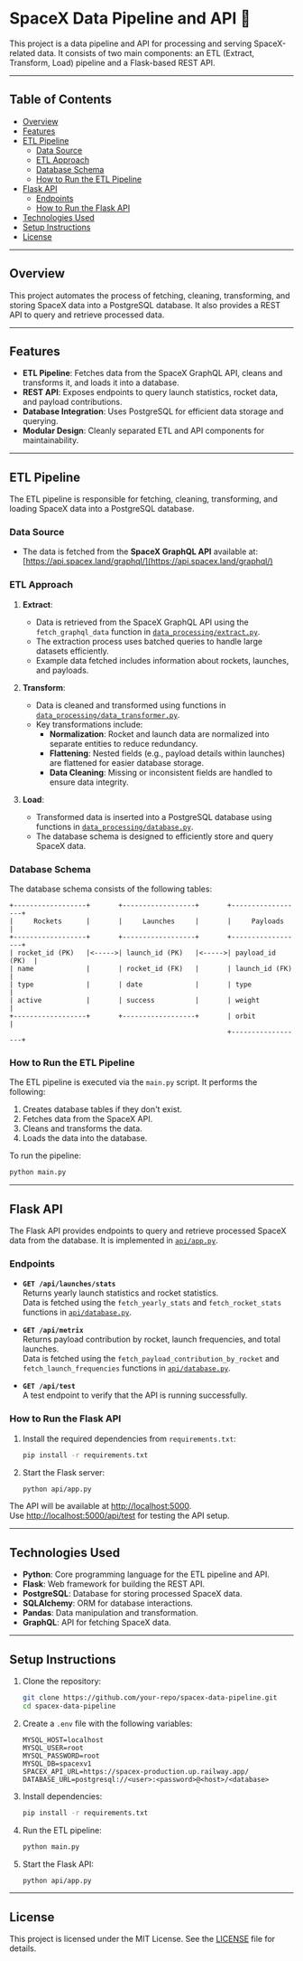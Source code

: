 # SpaceX Data Pipeline and API 🚀

This project is a data pipeline and API for processing and serving SpaceX-related data. It consists of two main components: an ETL (Extract, Transform, Load) pipeline and a Flask-based REST API.

---

## Table of Contents
- [Overview](#overview)
- [Features](#features)
- [ETL Pipeline](#etl-pipeline)
  - [Data Source](#data-source)
  - [ETL Approach](#etl-approach)
  - [Database Schema](#database-schema)
  - [How to Run the ETL Pipeline](#how-to-run-the-etl-pipeline)
- [Flask API](#flask-api)
  - [Endpoints](#endpoints)
  - [How to Run the Flask API](#how-to-run-the-flask-api)
- [Technologies Used](#technologies-used)
- [Setup Instructions](#setup-instructions)
- [License](#license)

---

## Overview

This project automates the process of fetching, cleaning, transforming, and storing SpaceX data into a PostgreSQL database. It also provides a REST API to query and retrieve processed data.

---

## Features

- **ETL Pipeline**: Fetches data from the SpaceX GraphQL API, cleans and transforms it, and loads it into a database.
- **REST API**: Exposes endpoints to query launch statistics, rocket data, and payload contributions.
- **Database Integration**: Uses PostgreSQL for efficient data storage and querying.
- **Modular Design**: Cleanly separated ETL and API components for maintainability.

---

## ETL Pipeline

The ETL pipeline is responsible for fetching, cleaning, transforming, and loading SpaceX data into a PostgreSQL database.

### Data Source
- The data is fetched from the **SpaceX GraphQL API** available at:  
  [https://api.spacex.land/graphql/](https://api.spacex.land/graphql/)

### ETL Approach

1. **Extract**:
   - Data is retrieved from the SpaceX GraphQL API using the `fetch_graphql_data` function in [`data_processing/extract.py`](data_processing/extract.py).
   - The extraction process uses batched queries to handle large datasets efficiently.
   - Example data fetched includes information about rockets, launches, and payloads.

2. **Transform**:
   - Data is cleaned and transformed using functions in [`data_processing/data_transformer.py`](data_processing/data_transformer.py).
   - Key transformations include:
     - **Normalization**: Rocket and launch data are normalized into separate entities to reduce redundancy.
     - **Flattening**: Nested fields (e.g., payload details within launches) are flattened for easier database storage.
     - **Data Cleaning**: Missing or inconsistent fields are handled to ensure data integrity.

3. **Load**:
   - Transformed data is inserted into a PostgreSQL database using functions in [`data_processing/database.py`](data_processing/database.py).
   - The database schema is designed to efficiently store and query SpaceX data.

### Database Schema

The database schema consists of the following tables:

```plaintext
+------------------+       +------------------+       +------------------+
|     Rockets      |       |     Launches     |       |     Payloads     |
+------------------+       +------------------+       +------------------+
| rocket_id (PK)   |<----->| launch_id (PK)   |<----->| payload_id (PK)  |
| name             |       | rocket_id (FK)   |       | launch_id (FK)   |
| type             |       | date             |       | type             |
| active           |       | success          |       | weight           |
+------------------+       +------------------+       | orbit            |
                                                      +------------------+
```

### How to Run the ETL Pipeline

The ETL pipeline is executed via the `main.py` script. It performs the following:

1. Creates database tables if they don't exist.
2. Fetches data from the SpaceX API.
3. Cleans and transforms the data.
4. Loads the data into the database.

To run the pipeline:

```bash
python main.py
```

---

## Flask API

The Flask API provides endpoints to query and retrieve processed SpaceX data from the database. It is implemented in [`api/app.py`](api/app.py).

### Endpoints

- **`GET /api/launches/stats`**  
  Returns yearly launch statistics and rocket statistics.  
  Data is fetched using the `fetch_yearly_stats` and `fetch_rocket_stats` functions in [`api/database.py`](api/database.py).

- **`GET /api/metrix`**  
  Returns payload contribution by rocket, launch frequencies, and total launches.  
  Data is fetched using the `fetch_payload_contribution_by_rocket` and `fetch_launch_frequencies` functions in [`api/database.py`](api/database.py).

- **`GET /api/test`**  
  A test endpoint to verify that the API is running successfully.

### How to Run the Flask API

1. Install the required dependencies from `requirements.txt`:

   ```bash
   pip install -r requirements.txt
   ```

2. Start the Flask server:

   ```bash
   python api/app.py
   ```

The API will be available at [http://localhost:5000](http://localhost:5000).  
Use [http://localhost:5000/api/test](http://localhost:5000/api/test) for testing the API setup.

---

## Technologies Used

- **Python**: Core programming language for the ETL pipeline and API.
- **Flask**: Web framework for building the REST API.
- **PostgreSQL**: Database for storing processed SpaceX data.
- **SQLAlchemy**: ORM for database interactions.
- **Pandas**: Data manipulation and transformation.
- **GraphQL**: API for fetching SpaceX data.

---

## Setup Instructions

1. Clone the repository:

   ```bash
   git clone https://github.com/your-repo/spacex-data-pipeline.git
   cd spacex-data-pipeline
   ```

2. Create a `.env` file with the following variables:

   ```env
   MYSQL_HOST=localhost
   MYSQL_USER=root
   MYSQL_PASSWORD=root
   MYSQL_DB=spacexv1
   SPACEX_API_URL=https://spacex-production.up.railway.app/
   DATABASE_URL=postgresql://<user>:<password>@<host>/<database>
   ```

3. Install dependencies:

   ```bash
   pip install -r requirements.txt
   ```

4. Run the ETL pipeline:

   ```bash
   python main.py
   ```

5. Start the Flask API:

   ```bash
   python api/app.py
   ```

---

## License

This project is licensed under the MIT License. See the [LICENSE](LICENSE) file for details.